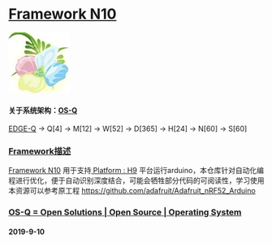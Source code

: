 ﻿# [Framework N10](https://github.com/OS-Q/N10)
[![sites](OS-Q/OS-Q.png)](http://www.OS-Q.com)
#### 关于系统架构：[OS-Q](https://github.com/OS-Q/OS-Q)

[EDGE-Q](https://github.com/OS-Q/EDGE-Q) -> Q[4] -> M[12] -> W[52] -> D[365] -> H[24] -> N[60] -> S[60]

### [Framework描述](https://github.com/OS-Q/N10/wiki) 

[Framework N10](https://github.com/OS-Q/N10) 用于支持[ Platform : H9](https://github.com/OS-Q/H9) 平台运行arduino，本仓库针对自动化编程进行优化，便于自动识别深度结合，可能会牺牲部分代码的可阅读性，学习使用本资源可以参考原工程 https://github.com/adafruit/Adafruit_nRF52_Arduino

### [OS-Q = Open Solutions | Open Source |  Operating System ](http://www.OS-Q.com/N10)
####  2019-9-10